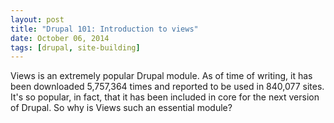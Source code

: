 ```yaml
---
layout: post
title: "Drupal 101: Introduction to views"
date: October 06, 2014
tags: [drupal, site-building]
---
```

Views is an extremely popular Drupal module. As of time of writing, it has been downloaded 5,757,364 times and reported to be used in 840,077 sites. It's so popular, in fact, that it has been included in core for the next version of Drupal. So why is Views such an essential module? 
